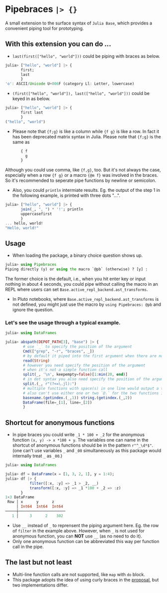 # Pipebraces `|> {}` 
A small extension to the surface syntax of `Julia Base`, which provides a convenient piping tool for prototyping.

## With this extension you can do ...
- `last(first(["hello", "world"]))` could be piping with braces as below.
```jl
julia> ["hello", "world"] |> {
       first;
       last
       }
'o': ASCII/Unicode U+006F (category Ll: Letter, lowercase)
```
- `(first(["hello", "world"]), last(["hello", "world"]))` could be keyed in as below.
```jl
julia> ["hello", "world"] |> {
       first last
       }
("hello", "world")
```
- Please note that `{f;g}` is like a column while `{f g}` is like a row. 
In fact it has been deprecated matrix syntax in Julia. Please note that 
`{f;g}` is the same as 
```jl
       { f
         g
       }
```
Although you could use comma, like `{f,g}`, too. But it's not always the case, especially when a row `{f g}` or a macro `{@m f}` was involved in the braces. So it's recommended to seperate pipe functions by newline or semicolon. 

- Also, you could `println` intermiate results. Eg. the output of the step 1 in the following example, is printed with three dots "...".  
```jl
julia> ["hello", "world"] |> {
       join(_, ", ") * '!'; println
       uppercasefirst
       }
... hello, world!
"Hello, world!"
```

## Usage
- When loading the package, a binary choice question shows up.
```jl
julia> using Pipebraces
Piping directly (y) or using the macro `@pb` (otherwise) ? [y] : 
```
The former choice is the default, i.e., when you hit enter key or input nothing in about 4 seconds, you could pipe without calling the macro in an REPL where users can set `Base.active_repl_backend.ast_transforms`.

- In Pluto notebooks, where `Base.active_repl_backend.ast_transforms` is not defined, you might just use the macro by `using Pipebraces: @pb` and ignore the question.

### Let's see the usage through a typical example.
```jl
julia> using DataFrames

julia> abspath(DEPOT_PATH[3], "base") |> {
        # use `_` to specify the position of the argument
        Cmd(["grep", "-r", "braces", _])
        # by default it piped into the first argument when there are no `_` or `__` (Cf. next section for anonymous functions)
        read(String)
        # however you need specify the position of the argument 
        # when it's not a simple function call
        split(_, '\n', keepempty=false)[1:min(20, end)]
        # in dot syntax you also need specify the position of the argument
        split.(_, r"(?<=\.jl):")
        # multiple functions with space(s) in one line would output a tuple
        # also can't use either one or two `@.` for the two functions in the row, i.e., `basename` and `string`
        basename.(getindex.(_,1)) string.(getindex.(_,2))
        DataFrame(file=_[1], line=_[2])
        }
```

## Shortcut for anonymous functions
- In pipe braces you could write `_1 * 100 + _2` for the anonymous function `(x, y) -> x *100 + y`. The variables one can name in the shortcut of anonymous functions should be in the pattern `r"^_\d*$"`. (one can't use variables `_` and `_00` simultaneously as this package would internally treat `_` as `_00`.)
```jl
julia> using DataFrames

julia> df = DataFrame(x = [1, 3, 2, 1], y = 1:4);
julia> df |> {
           filter([:x, :y] => _1 > _2, __)
           transform([:x, :y] => _1 *100 + _2 => :z)
       }
1×3 DataFrame
 Row │ x      y      z     
     │ Int64  Int64  Int64 
─────┼─────────────────────
   1 │     3      2    302
```
- Use `__` instead of `_` to reprensent the piping argument here.
Eg. the row of `filter` in the example above. However, when `_` is not used for anonymous function, you can **NOT** use `__` (as no need to do it).
- Only one anonymous function can be abbreviated this way per function call in the pipe.

## The last but not least
- Multi-line function calls are not supported, like `map` with `do` block. 
- This package adopts the idea of using curly braces in the [proposal](https://discourse.julialang.org/t/fixing-the-piping-chaining-issue-rev-3/90836), but two implementations differ.